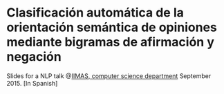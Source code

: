 # Clasificación automática de la orientación semántica de opiniones mediante bigramas de afirmación y negación
Slides for a NLP talk @[IIMAS, computer science department](http://www.iimas.unam.mx/en/) September 2015. [In Spanish]

